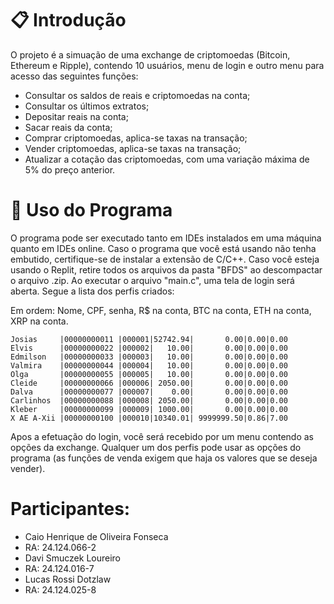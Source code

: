 # 📋 Introdução

O projeto é a simuação de uma exchange de criptomoedas (Bitcoin, Ethereum e Ripple), contendo 10 usuários, menu de login e outro menu para acesso das seguintes funções:
* Consultar os saldos de reais e criptomoedas na conta;
* Consultar os últimos extratos;
* Depositar reais na conta;
* Sacar reais da conta;
* Comprar criptomoedas, aplica-se taxas na transação;
* Vender criptomoedas, aplica-se taxas na transação;
* Atualizar a cotação das criptomoedas, com uma variação máxima de 5% do preço anterior.

# 🔧 Uso do Programa

O programa pode ser executado tanto em IDEs instalados em uma máquina quanto em IDEs online. Caso o programa que você está usando não tenha embutido, certifique-se de instalar a extensão de C/C++. Caso você esteja usando o Replit, retire todos os arquivos da pasta "BFDS" ao descompactar o arquivo .zip. Ao executar o arquivo "main.c", uma tela de login será aberta. Segue a lista dos perfis criados:

Em ordem: Nome, CPF, senha, R$ na conta, BTC na conta, ETH na conta, XRP na conta.

```
Josias     |00000000011 |000001|52742.94|       0.00|0.00|0.00
Elvis      |00000000022 |000002|   10.00|       0.00|0.00|0.00
Edmilson   |00000000033 |000003|   10.00|       0.00|0.00|0.00
Valmira    |00000000044 |000004|   10.00|       0.00|0.00|0.00
Olga       |00000000055 |000005|   10.00|       0.00|0.00|0.00
Cleide     |00000000066 |000006| 2050.00|       0.00|0.00|0.00
Dalva      |00000000077 |000007|    0.00|       0.00|0.00|0.00
Carlinhos  |00000000088 |000008| 2050.00|       0.00|0.00|0.00
Kleber     |00000000099 |000009| 1000.00|       0.00|0.00|0.00
X AE A-Xii |00000000100 |000010|10340.01| 9999999.50|0.86|7.00
```

Apos a efetuação do login, você será recebido por um menu contendo as opções da exchange. Qualquer um dos perfis pode usar as opções do programa (as funções de venda exigem que haja os valores que se deseja vender).

# Participantes:

* Caio Henrique de Oliveira Fonseca
* RA: 24.124.066-2
* Davi Smuczek Loureiro
* RA: 24.124.016-7
* Lucas Rossi Dotzlaw
* RA: 24.124.025-8